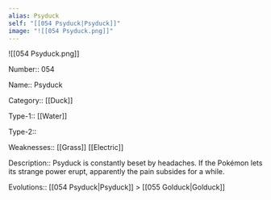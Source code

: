 ```yaml
---
alias: Psyduck
self: "[[054 Psyduck|Psyduck]]"
image: "![[054 Psyduck.png]]"
---
```


![[054 Psyduck.png]]


Number:: 054

Name:: Psyduck

Category:: [[Duck]]

Type-1:: [[Water]]

Type-2::

Weaknesses:: [[Grass]] [[Electric]]

Description:: Psyduck is constantly beset by headaches. If the Pokémon lets its strange power erupt, apparently the pain subsides for a while.

Evolutions:: [[054 Psyduck|Psyduck]] > [[055 Golduck|Golduck]]
